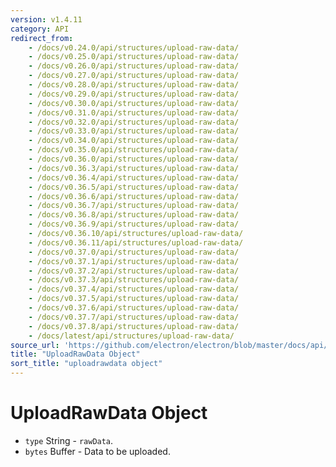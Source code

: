 ```yaml
---
version: v1.4.11
category: API
redirect_from:
    - /docs/v0.24.0/api/structures/upload-raw-data/
    - /docs/v0.25.0/api/structures/upload-raw-data/
    - /docs/v0.26.0/api/structures/upload-raw-data/
    - /docs/v0.27.0/api/structures/upload-raw-data/
    - /docs/v0.28.0/api/structures/upload-raw-data/
    - /docs/v0.29.0/api/structures/upload-raw-data/
    - /docs/v0.30.0/api/structures/upload-raw-data/
    - /docs/v0.31.0/api/structures/upload-raw-data/
    - /docs/v0.32.0/api/structures/upload-raw-data/
    - /docs/v0.33.0/api/structures/upload-raw-data/
    - /docs/v0.34.0/api/structures/upload-raw-data/
    - /docs/v0.35.0/api/structures/upload-raw-data/
    - /docs/v0.36.0/api/structures/upload-raw-data/
    - /docs/v0.36.3/api/structures/upload-raw-data/
    - /docs/v0.36.4/api/structures/upload-raw-data/
    - /docs/v0.36.5/api/structures/upload-raw-data/
    - /docs/v0.36.6/api/structures/upload-raw-data/
    - /docs/v0.36.7/api/structures/upload-raw-data/
    - /docs/v0.36.8/api/structures/upload-raw-data/
    - /docs/v0.36.9/api/structures/upload-raw-data/
    - /docs/v0.36.10/api/structures/upload-raw-data/
    - /docs/v0.36.11/api/structures/upload-raw-data/
    - /docs/v0.37.0/api/structures/upload-raw-data/
    - /docs/v0.37.1/api/structures/upload-raw-data/
    - /docs/v0.37.2/api/structures/upload-raw-data/
    - /docs/v0.37.3/api/structures/upload-raw-data/
    - /docs/v0.37.4/api/structures/upload-raw-data/
    - /docs/v0.37.5/api/structures/upload-raw-data/
    - /docs/v0.37.6/api/structures/upload-raw-data/
    - /docs/v0.37.7/api/structures/upload-raw-data/
    - /docs/v0.37.8/api/structures/upload-raw-data/
    - /docs/latest/api/structures/upload-raw-data/
source_url: 'https://github.com/electron/electron/blob/master/docs/api/structures/upload-raw-data.md'
title: "UploadRawData Object"
sort_title: "uploadrawdata object"
---
```


# UploadRawData Object

* `type` String - `rawData`.
* `bytes` Buffer - Data to be uploaded.
